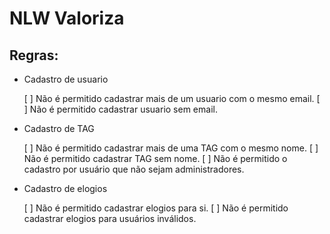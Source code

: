 # NLW Valoriza

## Regras: 

- Cadastro de usuario
  
  [ ] Não é permitido cadastrar mais de um usuario com o mesmo email.
  [ ] Não é permitido cadastrar usuario sem email.

- Cadastro de TAG

  [ ] Não é permitido cadastrar mais de uma TAG com o mesmo nome.
  [ ] Não é permitido cadastrar TAG sem nome.
  [ ] Não é permitido o cadastro por usuário que não sejam administradores.

- Cadastro de elogios

  [ ] Não é permitido cadastrar elogios para si.
  [ ] Não é permitido cadastrar elogios para usuários inválidos.
